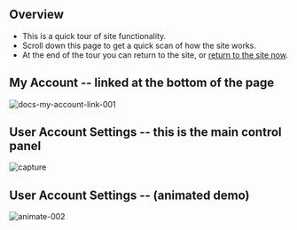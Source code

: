 ## Overview

* This is a quick tour of site functionality.
* Scroll down this page to get a quick scan of how the site works.
* At the end of the tour you can return to the site, or [return to the site now](https://businessgrp-stage.uoregon.edu/user).

## My Account -- linked at the bottom of the page

![docs-my-account-link-001](https://cloud.githubusercontent.com/assets/4074354/19358131/9841dd6e-9129-11e6-8b24-ef06ec328cf6.png)

## User Account Settings -- this is the main control panel

![capture](https://cloud.githubusercontent.com/assets/4074354/19360389/29ef5440-9133-11e6-9da8-a7e98e651565.PNG)

## User Account Settings -- (animated demo)


![animate-002](https://cloud.githubusercontent.com/assets/4074354/19360882/373621fe-9135-11e6-909b-0597809725be.gif)
